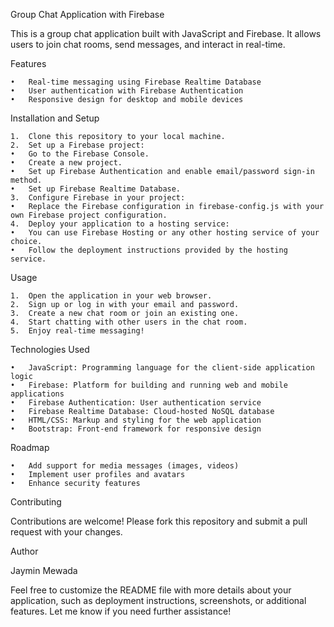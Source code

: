 Group Chat Application with Firebase

This is a group chat application built with JavaScript and Firebase. It allows users to join chat rooms, send messages, and interact in real-time.

Features

	•	Real-time messaging using Firebase Realtime Database
	•	User authentication with Firebase Authentication
	•	Responsive design for desktop and mobile devices

Installation and Setup

	1.	Clone this repository to your local machine.
	2.	Set up a Firebase project:
	•	Go to the Firebase Console.
	•	Create a new project.
	•	Set up Firebase Authentication and enable email/password sign-in method.
	•	Set up Firebase Realtime Database.
	3.	Configure Firebase in your project:
	•	Replace the Firebase configuration in firebase-config.js with your own Firebase project configuration.
	4.	Deploy your application to a hosting service:
	•	You can use Firebase Hosting or any other hosting service of your choice.
	•	Follow the deployment instructions provided by the hosting service.

Usage

	1.	Open the application in your web browser.
	2.	Sign up or log in with your email and password.
	3.	Create a new chat room or join an existing one.
	4.	Start chatting with other users in the chat room.
	5.	Enjoy real-time messaging!


Technologies Used

	•	JavaScript: Programming language for the client-side application logic
	•	Firebase: Platform for building and running web and mobile applications
	•	Firebase Authentication: User authentication service
	•	Firebase Realtime Database: Cloud-hosted NoSQL database
	•	HTML/CSS: Markup and styling for the web application
	•	Bootstrap: Front-end framework for responsive design

Roadmap

	•	Add support for media messages (images, videos)
	•	Implement user profiles and avatars
	•	Enhance security features

Contributing

Contributions are welcome! Please fork this repository and submit a pull request with your changes.


Author

Jaymin Mewada

Feel free to customize the README file with more details about your application, such as deployment instructions, screenshots, or additional features. Let me know if you need further assistance!
